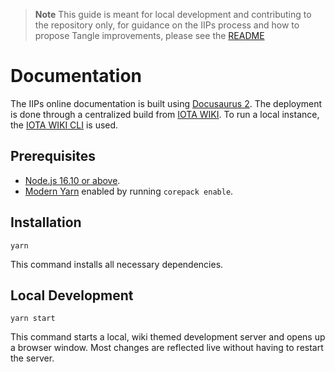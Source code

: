 > **Note**
> This guide is meant for local development and contributing to the repository only, for guidance on the IIPs process and how to propose Tangle improvements, please see the [README](README.md)


# Documentation

The IIPs online documentation is built using [Docusaurus 2](https://docusaurus.io/). The deployment is done through a centralized build from [IOTA WIKI](https://github.com/iota-wiki/iota-wiki). To run a local instance, the [IOTA WIKI CLI](https://www.npmjs.com/package/@iota-wiki/cli) is used.

## Prerequisites

- [Node.js 16.10 or above](https://nodejs.org/en/download/).
- [Modern Yarn](https://yarnpkg.com/getting-started/install) enabled by running `corepack enable`.

## Installation

```console
yarn
```

This command installs all necessary dependencies.

## Local Development

```console
yarn start
```

This command starts a local, wiki themed development server and opens up a browser window. Most changes are reflected live without having to restart the server.
